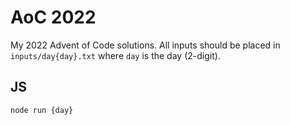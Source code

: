 <h1>AoC 2022</h1>
My 2022 Advent of Code solutions. All inputs should be placed in <code>inputs/day{day}.txt</code> where <code>day</code> is the day (2-digit).<br>
<h2>JS</h2>

```bash
node run {day}
```
